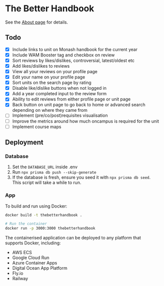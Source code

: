 # The Better Handbook

See the [About page](https://thebetterhandbook.fly.dev/about) for details.

## Todo

- [x] Include links to unit on Monash handbook for the current year
- [x] Include WAM Booster tag and checkbox on review
- [x] Sort reviews by likes/dislikes, controversial, latest/oldest etc
- [x] Add likes/dislikes to reviews
- [x] View all your reviews on your profile page
- [x] Edit your name on your profile page
- [x] Sort units on the search page by rating
- [x] Disable like/dislike buttons when not logged in
- [x] Add a year completed input to the review form
- [x] Ability to edit reviews from either profile page or unit page
- [x] Back button on unit page to go back to home or advanced search depending on where they came from
- [ ] Implement (pre/co/post)requisites visualisation
- [ ] Improve the metrics around how much oncampus is required for the unit
- [ ] Implement course maps

## Deployment

### Database

1. Set the `DATABASE_URL` inside .env
2. Run `npx prisma db push --skip-generate`
3. If the database is fresh, ensure you seed it with `npx prisma db seed`. This script will take a while to run.

### App

To build and run using Docker:

```bash
docker build -t thebetterhandbook .

# Run the container
docker run -p 3000:3000 thebetterhandbook
```

The containerised application can be deployed to any platform that supports Docker, including:

- AWS ECS
- Google Cloud Run
- Azure Container Apps
- Digital Ocean App Platform
- Fly.io
- Railway
